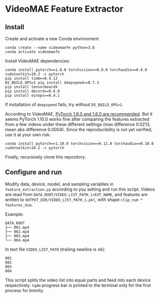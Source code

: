 # VideoMAE Feature Extractor

## Install

Create and activate a new Conda environment:

```
conda create --name videomaefe python=3.8
conda activate videomaefe
```

Install VideoMAE dependencies:

```
conda install pytorch==1.8.0 torchvision==0.9.0 torchaudio==0.8.0 cudatoolkit=10.2 -c pytorch
pip install timm==0.4.12
DS_BUILD_OPS=1 pip install deepspeed==0.7.3
pip install tensorboardX
pip install decord==0.6.0
pip install einops==0.4.1
```

If installation of `deepspeed` fails, try without `DS_BUILD_OPS=1`.

According to VideoMAE, [PyTorch 1.8.0 and 1.6.0 are recommended](https://github.com/MCG-NJU/VideoMAE/blob/main/INSTALL.md). But it seems PyTorch 1.10.0 works fine after comparing the features extracted from a few videos under these different settings (max difference 0.0213, mean abs difference 0.0004). Since the reproducibility is not yet verified, use it at your own risk:

```
conda install pytorch==1.10.0 torchvision==0.11.0 torchaudio==0.10.0 cudatoolkit=10.2 -c pytorch
```

Finally, recursively clone this repository.

## Configure and run

Modify data, device, model, and sampling variables in `feature_extraction.py` according to you setting and run this script. Videos are read from `DATA_ROOT/VIDEO_LIST_PATH_i+EXT_NAME`, and features are written to `OUTPUT_DIR/VIDEO_LIST_PATH_i.pkl`, with shape `clip_num * features_dim`.

Example:

```
DATA_ROOT
├── 001.mp4
├── 002.mp4
├── 003.mp4
└── 004.mp4
```

In text file `VIDEO_LIST_PATH` (trailing newline is ok):
```
001
002
003
004
```

This script splits the video list into equal parts and feed into each device respectively. `tqdm` progress bar is printed to the terminal only for the first process for brevity.
